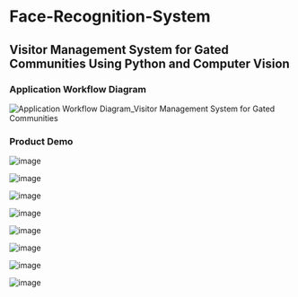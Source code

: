 # Face-Recognition-System
<h2>Visitor Management System for Gated Communities Using Python and Computer Vision</h2>

<h3>Application Workflow Diagram</h3>

![Application Workflow Diagram_Visitor Management System for Gated Communities](https://github.com/user-attachments/assets/0033e64d-ff67-45d0-be20-e98ba6a40433)

<h3>Product Demo</h3>

![image](https://github.com/user-attachments/assets/8b129ef7-6654-49d1-9fb8-1fb57625a3b8)

![image](https://github.com/user-attachments/assets/64f3e4a6-29dd-4afa-92b7-a93995d07e0d)

![image](https://github.com/user-attachments/assets/10d5df76-357e-4f27-bad1-dc8cdbfd460c)

![image](https://github.com/user-attachments/assets/d188c502-d6a6-4b49-97ff-5ab2ca8e6052)

![image](https://github.com/user-attachments/assets/2a2df71b-1522-4add-ac0f-255bdd0abbbe)

![image](https://github.com/user-attachments/assets/e3f002c4-2fcb-489d-a06a-3532285a3b37)

![image](https://github.com/user-attachments/assets/22901556-7103-41c5-b5f2-d69a7625ac18)

![image](https://github.com/user-attachments/assets/b43fb2f2-d33f-434e-8b4b-598a949ba5cc)


